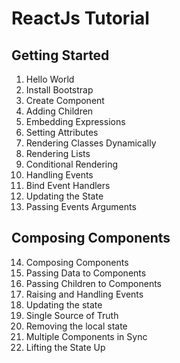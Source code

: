 # ReactJs Tutorial

## Getting Started

1. Hello World
2. Install Bootstrap
3. Create Component
4. Adding Children
5. Embedding Expressions
6. Setting Attributes
7. Rendering Classes Dynamically
8. Rendering Lists
9. Conditional Rendering
10. Handling Events
11. Bind Event Handlers
12. Updating the State
13. Passing Events Arguments

## Composing Components
14. Composing Components
15. Passing Data to Components
16. Passing Children to Components
17. Raising and Handling Events
18. Updating the state
19. Single Source of Truth
20. Removing the local state
21. Multiple Components in Sync
22. Lifting the State Up
